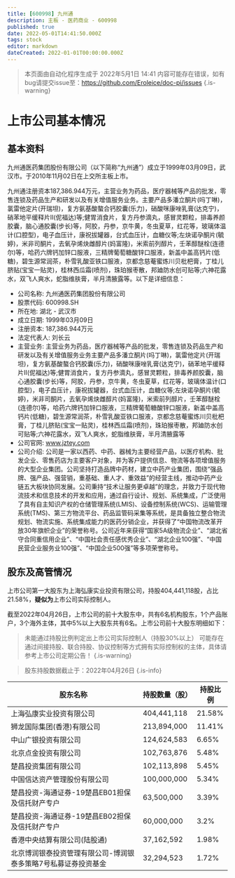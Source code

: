 ```yaml
---
title: [600998] 九州通
description: 主板 - 医药商业 - 600998
published: true
date: 2022-05-01T14:41:50.000Z
tags: stock
editor: markdown
dateCreated: 2022-01-01T00:00:00.000Z
---
```


> 本页面由自动化程序生成于 2022年5月1日 14:41
> 内容可能存在错误，如有bug请提交issue至：https://github.com/Eroleice/doc-pi/issues
{.is-warning}

# 上市公司基本情况

## 基本资料

九州通医药集团股份有限公司（以下简称“九州通”）成立于1999年03月09日，武汉市。于2010年11月02日在上交所主板上市。

九州通注册资本187,386.944万元，主营业务为药品，医疗器械等产品的批发，零售连锁及药品生产和研发以及有关增值服务业务。主要产品多潘立酮片(吗丁啉)，氯雷他定片(开瑞坦)，复方氨基酸螯合钙胶囊(乐力)，硝酸咪康唑乳膏(达克宁)，硝苯地平缓释片Ⅱ(伲福达)等;健胃消食片，复方丹参滴丸，感冒灵颗粒，排毒养颜胶囊，脑心通胶囊(步长)等，阿胶，丹参，京牛黄，冬虫夏草，红花等，玻璃体温计(口腔型)，电子血压计，康祝拔罐器，台式血压计，血糖仪等;左炔诺孕酮片(毓婷)，米非司酮片，去氧孕烯炔雌醇片(妈富隆)，米索前列醇片，壬苯醇醚栓(连德尔)等，哈药六牌钙加锌口服液，三精牌葡萄糖酸锌口服液，新盖中盖高钙片(低糖)，碧生源常润茶，朴雪乳酸亚铁口服液，京都念慈菴蜜炼川贝枇杷膏，丁桂儿脐贴(宝宝一贴灵)，桂林西瓜霜(喷剂)，珠珀猴枣散，邦廸防水创可贴等;六神花露水，双飞人爽水，蛇脂维肤膏，半月清腋露等。以下是详细信息：

- 公司名称: 九州通医药集团股份有限公司
- 股票代码: 600998.SH
- 所在地: 湖北 - 武汉市
- 成立日期: 1999年03月09日
- 注册资本: 187,386.944万元
- 法定代表人: 刘长云
- 主营业务: 主营业务为药品，医疗器械等产品的批发，零售连锁及药品生产和研发以及有关增值服务业务主要产品多潘立酮片(吗丁啉)，氯雷他定片(开瑞坦)，复方氨基酸螯合钙胶囊(乐力)，硝酸咪康唑乳膏(达克宁)，硝苯地平缓释片Ⅱ(伲福达)等;健胃消食片，复方丹参滴丸，感冒灵颗粒，排毒养颜胶囊，脑心通胶囊(步长)等，阿胶，丹参，京牛黄，冬虫夏草，红花等，玻璃体温计(口腔型)，电子血压计，康祝拔罐器，台式血压计，血糖仪等;左炔诺孕酮片(毓婷)，米非司酮片，去氧孕烯炔雌醇片(妈富隆)，米索前列醇片，壬苯醇醚栓(连德尔)等，哈药六牌钙加锌口服液，三精牌葡萄糖酸锌口服液，新盖中盖高钙片(低糖)，碧生源常润茶，朴雪乳酸亚铁口服液，京都念慈菴蜜炼川贝枇杷膏，丁桂儿脐贴(宝宝一贴灵)，桂林西瓜霜(喷剂)，珠珀猴枣散，邦廸防水创可贴等;六神花露水，双飞人爽水，蛇脂维肤膏，半月清腋露等
- 公司官网: www.jztey.com
- 公司介绍: 公司是一家以西药、中药、器械为主要经营产品，以医疗机构、批发企业、零售药店为主要客户对象，并为客户提供信息、物流等各项增值服务的大型企业集团。公司坚持打造品牌中药材，建立中药产业集团，围绕“强品牌、强产品、强营销，重基础、重人才、重效益”的经营主线，推动中药产业链五大板块协同发展。公司秉持“技术让服务更卓越”的理念，并致力于现代物流技术和信息技术的开发和应用，通过自行设计、规划、系统集成，广泛使用了具有自主知识产权的仓储管理系统(LMIS)、设备控制系统(WCS)、运输管理系统(TMS)、第三方物流平台、药品监管码采集等系统，是具备独立整合物流规划、物流实施、系统集成能力的医药分销企业，并获得了“中国物流改革开放30年旗帜企业”的荣誉称号。公司近年来获得“国家5A级物流企业”、“湖北省守合同重信用企业”、“中国社会责任感优秀企业”、“湖北企业100强”、“中国民营企业服务业100强”、“中国企业500强”等多项荣誉称号。


## 股东及高管情况

上市公司第一大股东为上海弘康实业投资有限公司，持股404,441,118股，占比21.58%，**疑似为**上市公司实际控制人。

截至2022年04月26日，上市公司的前十大股东中，共有6名机构股东，1个产品账户，3个海外主体，其中5%以上大股东共有6名。上市公司前十大股东明细如下：

> 未能通过持股比例判定出上市公司实际控制人（持股30%以上）
> 可能存在通过间接持股、联合持股、协议控制等方式拥有实际控制权的主体，具体请参考上市公司定期公告！
{.is-warning}

> 股东持股数据截止于：2022年04月26日
{.is-info}

| 股东名称 | 持股数量（股） | 持股比例 |
| --- | --- | --- |
| 上海弘康实业投资有限公司 | 404,441,118 | 21.58% |
| 狮龙国际集团(香港)有限公司 | 213,894,000 | 11.41% |
| 中山广银投资有限公司 | 124,624,583 | 6.65% |
| 北京点金投资有限公司 | 102,763,876 | 5.48% |
| 楚昌投资集团有限公司 | 102,113,898 | 5.45% |
| 中国信达资产管理股份有限公司 | 100,000,000 | 5.34% |
| 楚昌投资-海通证券-19楚昌EB01担保及信托财产专户 | 63,500,000 | 3.39% |
| 楚昌投资-海通证券-19楚昌EB02担保及信托财产专户 | 60,000,000 | 3.2% |
| 香港中央结算有限公司(陆股通) | 37,162,592 | 1.98% |
| 北京博润银泰投资管理有限公司-博润银泰多策略7号私募证券投资基金 | 32,294,523 | 1.72% |




